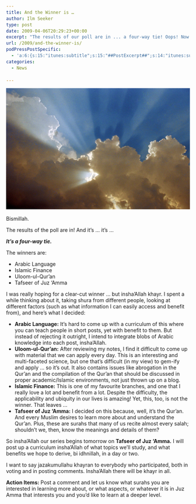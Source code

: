 ```yaml
---
title: And the Winner is …
author: Ilm Seeker
type: post
date: 2009-04-06T20:29:23+00:00
excerpt: "The results of our poll are in ... a four-way tie! Oops! Now what? Well, after careful consideration, I've decided that the topic of our series is ..."
url: /2009/and-the-winner-is/
podPressPostSpecific:
  - 'a:6:{s:15:"itunes:subtitle";s:15:"##PostExcerpt##";s:14:"itunes:summary";s:15:"##PostExcerpt##";s:15:"itunes:keywords";s:17:"##WordPressCats##";s:13:"itunes:author";s:10:"##Global##";s:15:"itunes:explicit";s:2:"No";s:12:"itunes:block";s:2:"No";}'
categories:
  - News

---
```

<img src="/wp-content/uploads/sun-from-clouds.jpg" alt="sunrays pouring out of clouds" title="sunrays pouring out of clouds" class="alignnone size-full wp-image-913" />

Bismillah.

The results of the poll are in! And it&#8217;s &#8230; it&#8217;s &#8230;

**_It&#8217;s a four-way tie._**

The winners are:

  * Arabic Language
  * Islamic Finance
  * Uloom-ul-Qur&#8217;an
  * Tafseer of Juz &#8216;Amma

I was really hoping for a clear-cut winner &#8230; but insha&#8217;Allah khayr. I spent a while thinking about it, taking shura from different people, looking at different factors (such as what information I can easily access and benefit from), and here&#8217;s what I decided:

  * **Arabic Language:** It&#8217;s hard to come up with a curriculum of this where you can teach people in short posts, yet with benefit to them. But instead of rejecting it outright, I intend to integrate blobs of Arabic knowledge into each post, insha&#8217;Allah.
  * **Uloom-ul-Qur&#8217;an:** After reviewing my notes, I find it difficult to come up with material that we can apply every day. This is an interesting and multi-faceted science, but one that&#8217;s difficult (in my view) to gem-ify and apply &#8230; so it&#8217;s out. It also contains issues like abrogation in the Qur&#8217;an and the compilation of the Qur&#8217;an that should be discussed in proper academic/Islamic environments, not just thrown up on a blog.
  * **Islamic Finance:** This is one of my favourite branches, and one that I really love a lot and benefit from a lot. Despite the difficulty, the applicability and ubiquity in our lives is amazing! Yet, this, too, is not the winner. That leaves &#8230;
  * **Tafseer of Juz &#8216;Amma:** I decided on this because, well, it&#8217;s the Qur&#8217;an. And every Muslim desires to learn more about and understand the Qur&#8217;an. Plus, these are surahs that many of us recite almost every salah; shouldn&#8217;t we, then, know the meanings and details of them?

So insha&#8217;Allah our series begins tomorrow on **Tafseer of Juz &#8216;Amma.** I will post up a curriculum insha&#8217;Allah of what topics we&#8217;ll study, and what benefits we hope to derive, bi idhnillah, in a day or two.

I want to say jazakumullahu khayran to everybody who participated, both in voting and in posting comments. Insha&#8217;Allah there will be khayr in all.

**Action Items:** Post a comment and let us know what surahs you are interested in learning more about, or what aspects, or whatever it is in Juz Amma that interests you and you&#8217;d like to learn at a deeper level.